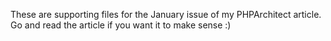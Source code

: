 These are supporting files for the January issue of my PHPArchitect article. Go
and read the article if you want it to make sense :)

